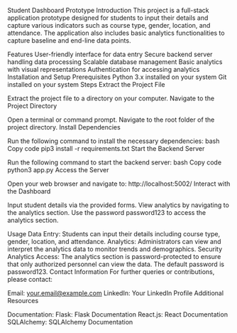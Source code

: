 Student Dashboard Prototype
Introduction
This project is a full-stack application prototype designed for students to input their details and capture various indicators such as course type, gender, location, and attendance. The application also includes basic analytics functionalities to capture baseline and end-line data points.

Features
User-friendly interface for data entry
Secure backend server handling data processing
Scalable database management
Basic analytics with visual representations
Authentication for accessing analytics
Installation and Setup
Prerequisites
Python 3.x installed on your system
Git installed on your system
Steps
Extract the Project File

Extract the project file to a directory on your computer.
Navigate to the Project Directory

Open a terminal or command prompt.
Navigate to the root folder of the project directory.
Install Dependencies

Run the following command to install the necessary dependencies:
bash
Copy code
pip3 install -r requirements.txt
Start the Backend Server

Run the following command to start the backend server:
bash
Copy code
python3 app.py
Access the Server

Open your web browser and navigate to:
http://localhost:5002/
Interact with the Dashboard

Input student details via the provided forms.
View analytics by navigating to the analytics section.
Use the password password123 to access the analytics section.

Usage
Data Entry: Students can input their details including course type, gender, location, and attendance.
Analytics: Administrators can view and interpret the analytics data to monitor trends and demographics.
Security
Analytics Access: The analytics section is password-protected to ensure that only authorized personnel can view the data. The default password is password123.
Contact Information
For further queries or contributions, please contact:

Email: your.email@example.com
LinkedIn: Your LinkedIn Profile
Additional Resources

Documentation:
Flask: Flask Documentation
React.js: React Documentation
SQLAlchemy: SQLAlchemy Documentation
